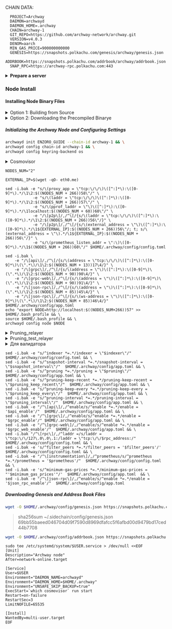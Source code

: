 CHAIN DATA:
```
  PROJECT=Archway
  DAEMON=archwayd
  DAEMON_HOME=.archway
  CHAIN=archway-1
  GIT_REPO=https://github.com/archway-network/archway.git
  VERSION=v4.0.3
  DENOM=aarch
  MIN_GAS_PRICE=900000000000
  GENESIS=https://snapshots.polkachu.com/genesis/archway/genesis.json
  ADDRBOOK=https://snapshots.polkachu.com/addrbook/archway/addrbook.json
  SNAP_RPC=https://archway-rpc.polkachu.com:443
```



<details>
  <summary>
 <b>Prepare a server</b>
  </summary>
  
#### Update System Packages
```bash
sudo apt update && sudo apt upgrade -y
```

#### Install Required Packages
```bash
sudo apt install curl tar wget clang tree pkg-config libssl-dev libleveldb-dev jq build-essential bsdmainutils git make ncdu htop screen unzip bc fail2ban htop -y
```

<details>
  <summary>
 Package Descriptions
  </summary>
      
>  - curl, wget: Tools for downloading files.  
> - clang, build-essential: Necessary for compiling software.  
> - pkg-config, libssl-dev, libleveldb-dev: Development libraries for software building.  
> - jq: Command-line JSON processor.  
> - git: Version control system.  
> - make, bsdmainutils: Build tools and utilities.  
> - ncdu, htop, screen: System monitoring and management utilities.  
> - unzip, bc: Tools for file decompression and arithmetic operations.  
> - fail2ban: Security utility to prevent brute force attacks.  

</details>

#### Install Go v1.21.6
```bash
ver="1.21.6" && \
cd $HOME && \
wget "https://golang.org/dl/go$ver.linux-amd64.tar.gz" && \
sudo rm -rf /usr/local/go && \
sudo tar -C /usr/local -xzf "go$ver.linux-amd64.tar.gz" && \
rm "go$ver.linux-amd64.tar.gz" && \
echo "export PATH=$PATH:/usr/local/go/bin:$HOME/go/bin" >> $HOME/.bash_profile && \
source $HOME/.bash_profile && \
go version
```
```
. <(wget -qO- https://raw.githubusercontent.com/SecorD0/utils/main/installers/golang.sh)
```

</details>

### Node Install

#### Installing Node Binary Files


  <details>
  <summary>
 Option 1: Building from Source
  </summary>
    
```bash
git clone https://github.com/archway-network/archway.git archway && \
cd archway && \
git checkout v4.0.3 && \
make install
```
```bash
archwayd version --long | grep -e version -e commit
```
> version: v4.0.3       
commit: 3cc9228982f651d3a54b395d6ff026e61e91f4b6



</details>


  <details>
  <summary>
 Option 2: Downloading the Precompiled Binarye
  </summary>
    
```bash
cd $HOME
rm -rf archway
wget -O archwayd https://github.com/archway-network/archway/releases/download/v4.0.3/archwayd_linux_amd64
chmod +x archwayd
mv archwayd go/bin
```
```bash
archwayd version --long | grep -e version -e commit
```
> version: v4.0.3       
commit: 3cc9228982f651d3a54b395d6ff026e61e91f4b6
    
</details>


##### Initializing the Archway Node and Configuring Settings
```bash
archwayd init ENZORO_GUIDE --chain-id archway-1 && \
archwayd config chain-id archway-1 && \
archwayd config keyring-backend os
```

  <details>
  <summary>
 Cosmovisor
  </summary>

```
go install cosmossdk.io/tools/cosmovisor/cmd/cosmovisor@latest
```
```
cosmovisor version --cosmovisor-only
```
> cosmovisor version: v1.5.0
#### Create Cosmovisor Folders
```
mkdir -p ~/.archway/cosmovisor/genesis/bin
mkdir -p ~/.archway/cosmovisor/upgrades
```
#### Load Node Binary into Cosmovisor Folder
```
cp ~/go/bin/archwayd ~/.archway/cosmovisor/genesis/bin
```

</details>

```
NODES_NUM="2"

EXTERNAL_IP=$(wget -qO- eth0.me)

sed -i.bak -e "s/\(proxy_app = \"tcp:\/\/\)\([^:]*\):\([0-9]*\).*/\1\2:$((NODES_NUM + 266))58\"/" \
            -e "s/\(laddr = \"tcp:\/\/\)\([^:]*\):\([0-9]*\).*/\1\2:$((NODES_NUM + 266))57\"/" \
            -e "s/\(pprof_laddr = \"\)\([^:]*\):\([0-9]*\).*/\1localhost:$((NODES_NUM + 60))60\"/" \
            -e "/\[p2p\]/,/^\[/{s/\(laddr = \"tcp:\/\/\)\([^:]*\):\([0-9]*\).*/\1\2:$((NODES_NUM + 266))56\"/}" \
            -e "/\[p2p\]/,/^\[/{s/\(external_address = \"\)\([^:]*\):\([0-9]*\).*/\1${EXTERNAL_IP}:$((NODES_NUM + 266))56\"/; t; s/\(external_address = \"\).*/\1${EXTERNAL_IP}:$((NODES_NUM + 266))56\"/}" \
            -e "s/\(prometheus_listen_addr = \":\)\([0-9]*\).*/\1$((NODES_NUM + 266))60\"/" $HOME/.archway/config/config.toml

sed -i.bak \
    -e "/\[api\]/,/^\[/{s/\(address = \"tcp:\/\/\)\([^:]*\):\([0-9]*\)\(\".*\)/\1\2:$((NODES_NUM + 13))17\4/}" \
    -e "/\[grpc\]/,/^\[/{s/\(address = \"\)\([^:]*\):\([0-9]*\)\(\".*\)/\1\2:$((NODES_NUM + 90))90\4/}" \
    -e "/\[grpc-web\]/,/^\[/{s/\(address = \"\)\([^:]*\):\([0-9]*\)\(\".*\)/\1\2:$((NODES_NUM + 90))91\4/}" \
    -e "/\[json-rpc\]/,/^\[/{s/\(address = \"\)\([^:]*\):\([0-9]*\)\(\".*\)/\1\2:$((NODES_NUM + 85))45\4/}" \
    -e "/\[json-rpc\]/,/^\[/{s/\(ws-address = \"\)\([^:]*\):\([0-9]*\)\(\".*\)/\1\2:$((NODES_NUM + 85))46\4/}"  $HOME/.archway/config/app.toml 
echo "export NODE=http://localhost:$((NODES_NUM+266))57" >> $HOME/.bash_profile && \
source $HOME/.bash_profile && \
archwayd config node $NODE
```
<details>
  <summary>
Pruning_relayer
  </summary>
  
```
indexer="kv" && \
snapshot_interval="2000" && \
pruning="custom" && \
pruning_keep_recent="40000" && \
pruning_keep_every="2000" && \
pruning_interval="17" && \
api_enable="false" && \
grpc_enable="true" && \
grpc_web_enable="false" && \
json_rpc_enable="false" && \
filter_peers="true" && \
prometheus="false" && \
rpc_address="0.0.0.0" && \
minimum_gas_prices="0aarch"
```
</details>

<details>
  <summary>
Pruning_test_relayer
  </summary>
  
```

indexer="kv" && \
snapshot_interval="2000" && \
pruning="custom" && \
pruning_keep_recent="20000" && \
pruning_keep_every="2000" && \
pruning_interval="17" && \
api_enable="true" && \
grpc_enable="true" && \
grpc_web_enable="true" && \
json_rpc_enable="false" && \
filter_peers="true" && \
prometheus="false" && \
rpc_address="127.0.0.1" && \
minimum_gas_prices="0$TOKEN" 
```
</details>

<details>
  <summary>
Для валидатора
  </summary>
  
```
indexer="null" && \
snapshot_interval="100" && \
pruning="custom" && \
pruning_keep_recent="100" && \
pruning_keep_every="0" && \
pruning_interval="17" && \
api_enable="false" && \
grpc_enable="false" && \
grpc_web_enable="false" && \
json_rpc_enable="false" && \
filter_peers="true" && \
prometheus="false" && \
rpc_address="127.0.0.1" && \
minimum_gas_prices="0.001$TOKEN"
```

</details>

```
sed -i.bak -e "s/^indexer *=.*/indexer = \"$indexer\"/" $HOME/.archway/config/config.toml && \
sed -i.bak -e "s/^snapshot-interval *=.*/snapshot-interval = \"$snapshot_interval\"/"  $HOME/.archway/config/app.toml && \
sed -i.bak -e "s/^pruning *=.*/pruning = \"$pruning\"/"  $HOME/.archway/config/app.toml && \
sed -i.bak -e "s/^pruning-keep-recent *=.*/pruning-keep-recent = \"$pruning_keep_recent\"/"  $HOME/.archway/config/app.toml && \
sed -i.bak -e "s/^pruning-keep-every *=.*/pruning-keep-every = \"$pruning_keep_every\"/"  $HOME/.archway/config/app.toml && \
sed -i.bak -e "s/^pruning-interval *=.*/pruning-interval = \"$pruning_interval\"/"  $HOME/.archway/config/app.toml && \
sed -i.bak -e "/^\[api\]/,/^enable/s/^enable *=.*/enable = '$api_enable'/"  $HOME/.archway/config/app.toml && \
sed -i.bak -e "/^\[grpc\]/,/^enable/s/^enable *=.*/enable = '$grpc_enable'/" $HOME/.archway/config/app.toml && \
sed -i.bak -e "/^\[grpc-web\]/,/^enable/s/^enable *=.*/enable = '$grpc_web_enable'/"  $HOME/.archway/config/app.toml && \
sed -i.bak "/^\[rpc\]/,/^laddr =/s/laddr = \"tcp:\/\/127\.0\.0\.1:/laddr = \"tcp:\/\/$rpc_address:/"  $HOME/.archway/config/config.toml && \
sed -i.bak -e 's/^filter_peers *=.*/filter_peers = '$filter_peers'/' $HOME/.archway/config/config.toml && \
sed -i.bak -e "/^\[instrumentation\]/,/^prometheus/s/^prometheus *=.*/prometheus = '$prometheus'/"  $HOME/.archway/config/config.toml && \
sed -i.bak -e 's/^minimum-gas-prices *=.*/minimum-gas-prices = "'$minimum_gas_prices'"/'  $HOME/.archway/config/app.toml  && \
sed -i.bak -e "/^\[json-rpc\]/,/^enable/s/^enable *=.*/enable = '$json_rpc_enable'/"  $HOME/.archway/config/app.toml
```
##### Downloading Genesis and Address Book Files
```bash
wget -O $HOME/.archway/config/genesis.json https://snapshots.polkachu.com/genesis/archway/genesis.json
```
> sha256sum ~/.sidechain/config/genesis.json   
> 69bb55baeed046704d09f7590d8969dfafcc5f6afbd00d9479bd17ced44b7708

```bash
wget -O $HOME/.archway/config/addrbook.json https://snapshots.polkachu.com/addrbook/archway/addrbook.json
```

```
sudo tee /etc/systemd/system/$USER.service > /dev/null <<EOF
[Unit]
Description="Archway node"
After=network-online.target

[Service]
User=$USER
Environment="DAEMON_NAME=archwayd"
Environment="DAEMON_HOME=$HOME/.archway"
Environment="UNSAFE_SKIP_BACKUP=true"
ExecStart=`which cosmovisor` run start
Restart=on-failure
RestartSec=3
LimitNOFILE=65535

[Install]
WantedBy=multi-user.target
EOF
```
